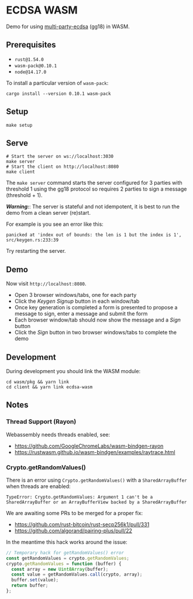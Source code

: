 # ECDSA WASM

Demo for using [multi-party-ecdsa](https://github.com/ZenGo-X/multi-party-ecdsa) (gg18) in WASM.

## Prerequisites

* `rust@1.54.0`
* `wasm-pack@0.10.1`
* `node@14.17.0`

To install a particular version of `wasm-pack`:

```
cargo install --version 0.10.1 wasm-pack
```

## Setup

```
make setup
```

## Serve

```
# Start the server on ws://localhost:3030
make server
# Start the client on http://localhost:8080
make client
```

The `make server` command starts the server configured for 3 parties with threshold 1 using the gg18 protocol so requires 2 parties to sign a message (threshold + 1).

***Warning:***: The server is stateful and not idempotent, it is best to run the demo from a clean server (re)start.

For example is you see an error like this:

```
panicked at 'index out of bounds: the len is 1 but the index is 1', src/keygen.rs:233:39
```

Try restarting the server.

## Demo

Now visit `http://localhost:8080`.

* Open 3 browser windows/tabs, one for each party
* Click the *Keygen Signup* button in each window/tab
* Once key generation is completed a form is presented to propose a message to sign, enter a message and submit the form
* Each browser window/tab should now show the message and a *Sign* button
* Click the *Sign* button in two browser windows/tabs to complete the demo

## Development

During development you should link the WASM module:

```
cd wasm/pkg && yarn link
cd client && yarn link ecdsa-wasm
```

## Notes

### Thread Support (Rayon)

Webassembly needs threads enabled, see:

* https://github.com/GoogleChromeLabs/wasm-bindgen-rayon
* https://rustwasm.github.io/wasm-bindgen/examples/raytrace.html

### Crypto.getRandomValues()

There is an error using `Crypto.getRandomValues()` with a `SharedArrayBuffer` when threads are enabled:

```
TypeError: Crypto.getRandomValues: Argument 1 can't be a SharedArrayBuffer or an ArrayBufferView backed by a SharedArrayBuffer
```

We are awaiting some PRs to be merged for a proper fix:

* https://github.com/rust-bitcoin/rust-secp256k1/pull/331
* https://github.com/algorand/pairing-plus/pull/22

In the meantime this hack works around the issue:

```javascript
// Temporary hack for getRandomValues() error
const getRandomValues = crypto.getRandomValues;
crypto.getRandomValues = function (buffer) {
  const array = new Uint8Array(buffer);
  const value = getRandomValues.call(crypto, array);
  buffer.set(value);
  return buffer;
};
```
